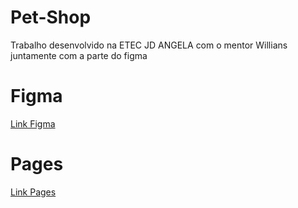 # Pet-Shop
Trabalho desenvolvido na ETEC JD ANGELA com o mentor Willians juntamente com a parte do figma 

# Figma
[Link Figma](https://www.figma.com/community/file/1172129061840128801)

# Pages
[Link Pages](https://henriquehadmann.github.io/Pet-Shop/)
